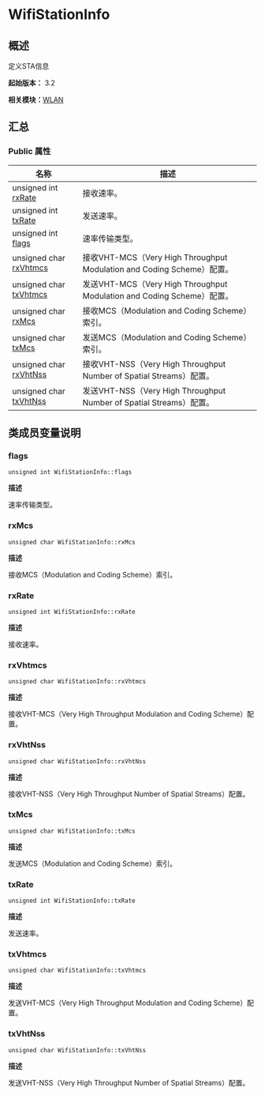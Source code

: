 # WifiStationInfo


## 概述

定义STA信息

**起始版本：** 3.2

**相关模块：**[WLAN](_w_l_a_n_v11.md)


## 汇总


### Public 属性

| 名称 | 描述 | 
| -------- | -------- |
| unsigned int [rxRate](#rxrate) | 接收速率。  | 
| unsigned int [txRate](#txrate) | 发送速率。  | 
| unsigned int [flags](#flags) | 速率传输类型。  | 
| unsigned char [rxVhtmcs](#rxvhtmcs) | 接收VHT-MCS（Very High Throughput Modulation and Coding Scheme）配置。  | 
| unsigned char [txVhtmcs](#txvhtmcs) | 发送VHT-MCS（Very High Throughput Modulation and Coding Scheme）配置。  | 
| unsigned char [rxMcs](#rxmcs) | 接收MCS（Modulation and Coding Scheme）索引。  | 
| unsigned char [txMcs](#txmcs) | 发送MCS（Modulation and Coding Scheme）索引。  | 
| unsigned char [rxVhtNss](#rxvhtnss) | 接收VHT-NSS（Very High Throughput Number of Spatial Streams）配置。  | 
| unsigned char [txVhtNss](#txvhtnss) | 发送VHT-NSS（Very High Throughput Number of Spatial Streams）配置。  | 


## 类成员变量说明


### flags

```
unsigned int WifiStationInfo::flags
```
**描述**

速率传输类型。


### rxMcs

```
unsigned char WifiStationInfo::rxMcs
```
**描述**

接收MCS（Modulation and Coding Scheme）索引。


### rxRate

```
unsigned int WifiStationInfo::rxRate
```
**描述**

接收速率。


### rxVhtmcs

```
unsigned char WifiStationInfo::rxVhtmcs
```
**描述**

接收VHT-MCS（Very High Throughput Modulation and Coding Scheme）配置。


### rxVhtNss

```
unsigned char WifiStationInfo::rxVhtNss
```
**描述**

接收VHT-NSS（Very High Throughput Number of Spatial Streams）配置。


### txMcs

```
unsigned char WifiStationInfo::txMcs
```
**描述**

发送MCS（Modulation and Coding Scheme）索引。


### txRate

```
unsigned int WifiStationInfo::txRate
```
**描述**

发送速率。


### txVhtmcs

```
unsigned char WifiStationInfo::txVhtmcs
```
**描述**

发送VHT-MCS（Very High Throughput Modulation and Coding Scheme）配置。


### txVhtNss

```
unsigned char WifiStationInfo::txVhtNss
```
**描述**

发送VHT-NSS（Very High Throughput Number of Spatial Streams）配置。
